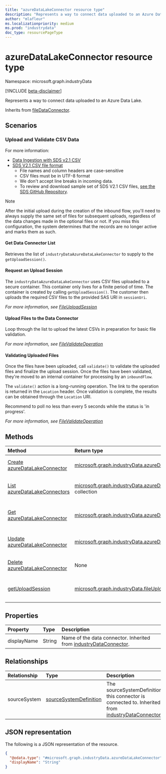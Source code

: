 ```yaml
---
title: "azureDataLakeConnector resource type"
description: "Represents a way to connect data uploaded to an Azure Data Lake."
author: "mlafleur"
ms.localizationpriority: medium
ms.prod: "industrydata"
doc_type: resourcePageType
---
```


# azureDataLakeConnector resource type

Namespace: microsoft.graph.industryData

[!INCLUDE [beta-disclaimer](../../includes/beta-disclaimer.md)]

Represents a way to connect data uploaded to an Azure Data Lake.

Inherits from [fileDataConnector](industrydata-filedataconnector.md).

## Scenarios

### Upload and Validate CSV Data

For more information:

- [Data Ingestion with SDS v2.1 CSV](schooldatasync/Data-Ingestion-with-SDS-v2.1-CSV.md)
- [SDS V2.1 CSV file format](schooldatasync/sds-v2.1-csv-file-format.md)
  - File names and column headers are case-sensitive
  - CSV files must be in UTF-8 format
  - We don't accept line breaks in incoming data.
  - To review and download sample set of SDS V2.1 CSV files, [see the SDS GitHub Repository](https://github.com/OfficeDev/O365-EDU-Tools/tree/master/CSV%20Samples).

> [!NOTE]
> After the initial upload during the creation of the inbound flow, you'll need to always supply the same set of files for subsequent uploads, regardless of the data changes made in the optional files or not. If you miss this configuration, the system determines that the records are no longer active and marks them as such.

#### Get Data Connector List

Retrieves the list of `industryDataAzureDataLakeConnector` to supply to the `getUploadSession()`.

#### Request an Upload Session

The `industryDataAzureDataLakeConnector` uses CSV files uploaded to a secure container. This container only lives for a finite period of time. The container is created by calling `getUploadSession()`. The customer then uploads the required CSV files to the provided SAS URI in `sessionUri`.

_For more information, see [FileUploadSession](industrydata-fileuploadsession.md)_

#### Upload Files to the Data Connector

Loop through the list to upload the latest CSVs in preparation for basic file validation.

_For more information, see [FileValidateOperation](industrydata-filevalidateoperation.md)_

#### Validating Uploaded Files

Once the files have been uploaded, call `validate()` to validate the uploaded files and finalize the upload session. Once the files have been validated, they're moved to an internal container for processing by an `inboundFlow`.

The `validate()` action is a long-running operation. The link to the operation is returned in the `Location` header. Once validation is complete, the results can be obtained through the `Location` URI.

Recommend to poll no less than every 5 seconds while the status is 'in progress'.

_For more information, see [FileValidateOperation](industrydata-filevalidateoperation.md)_

## Methods

| Method                                                                                       | Return type                                                                                              | Description                                                                                                          |
| :------------------------------------------------------------------------------------------- | :------------------------------------------------------------------------------------------------------- | :------------------------------------------------------------------------------------------------------------------- |
| [Create azureDataLakeConnector](../api/industrydata-azuredatalakeconnector-post.md) | [microsoft.graph.industryData.azureDataLakeConnector](industrydata-azuredatalakeconnector.md)             | Create a new [azureDataLakeConnector](industrydata-azuredatalakeconnector.md) object.                                |
| [List azureDataLakeConnectors](../api/industrydata-azuredatalakeconnector-list.md)           | [microsoft.graph.industryData.azureDataLakeConnector](industrydata-azuredatalakeconnector.md) collection | Get a list of the [azureDataLakeConnector](industrydata-azuredatalakeconnector.md) objects and their properties.     |
| [Get azureDataLakeConnector](../api/industrydata-azuredatalakeconnector-get.md)              | [microsoft.graph.industryData.azureDataLakeConnector](industrydata-azuredatalakeconnector.md)            | Read the properties and relationships of an [azureDataLakeConnector](industrydata-azuredatalakeconnector.md) object. |
| [Update azureDataLakeConnector](../api/industrydata-azuredatalakeconnector-update.md)        | [microsoft.graph.industryData.azureDataLakeConnector](industrydata-azuredatalakeconnector.md)            | Update the properties of an [azureDataLakeConnector](industrydata-azuredatalakeconnector.md) object.                 |
| [Delete azureDataLakeConnector](../api/industrydata-azuredatalakeconnector-delete.md)        | None                                                                                                     | Deletes an [azureDataLakeConnector](industrydata-azuredatalakeconnector.md) object.                                  |
| [getUploadSession](../api/industrydata-azuredatalakeconnector-getuploadsession.md)           | [microsoft.graph.industryData.fileUploadSession](industrydata-fileuploadsession.md)                      | Retrieves an upload session used to supply file-based data to an inbound flow.                                       |

## Properties

| Property    | Type   | Description                                                                                                |
| :---------- | :----- | :--------------------------------------------------------------------------------------------------------- |
| displayName | String | Name of the data connector. Inherited from [industryDataConnector](industrydata-industrydataconnector.md). |

## Relationships

| Relationship | Type                                                             | Description                                                                                                                              |
| :----------- | :--------------------------------------------------------------- | :--------------------------------------------------------------------------------------------------------------------------------------- |
| sourceSystem | [sourceSystemDefinition](industrydata-sourcesystemdefinition.md) | The sourceSystemDefinition this connector is connected to. Inherited from [industryDataConnector](industrydata-industrydataconnector.md) |

## JSON representation

The following is a JSON representation of the resource.

<!-- {
  "blockType": "resource",
  "keyProperty": "id",
  "@odata.type": "microsoft.graph.industryData.azureDataLakeConnector",
  "baseType": "microsoft.graph.industryData.fileDataConnector",
  "openType": false
}
-->

```json
{
  "@odata.type": "#microsoft.graph.industryData.azureDataLakeConnector",
  "displayName": "String"
}
```
